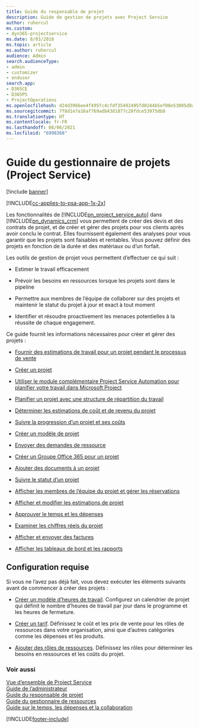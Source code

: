 ```yaml
---
title: Guide du responsable de projet
description: Guide de gestion de projets avec Project Service
author: ruhercul
ms.custom:
- dyn365-projectservice
ms.date: 8/03/2018
ms.topic: article
ms.author: ruhercul
audience: Admin
search.audienceType:
- admin
- customizer
- enduser
search.app:
- D365CE
- D365PS
- ProjectOperations
ms.openlocfilehash: d24d3966ee4f495fc4cfdf35492495fd0244b5ef08e53005d8ac4a854cd7cce5
ms.sourcegitcommit: 7f8d1e7a16af769adb43d1877c28fdce53975db8
ms.translationtype: HT
ms.contentlocale: fr-FR
ms.lasthandoff: 08/06/2021
ms.locfileid: "6998368"
---
```

# <a name="project-manager-guide-project-service"></a>Guide du gestionnaire de projets (Project Service)

[!include [banner](../includes/psa-now-project-operations.md)]

[!INCLUDE[cc-applies-to-psa-app-1x-2x](../includes/cc-applies-to-psa-app-1x-2x.md)]

Les fonctionnalités de [!INCLUDE[pn_project_service_auto](../includes/pn-project-service-auto.md)] dans [!INCLUDE[pn_dynamics_crm](../includes/pn-dynamics-crm.md)] vous permettent de créer des devis et des contrats de projet, et de créer et gérer des projets pour vos clients après avoir conclu le contrat. Elles fournissent également des analyses pour vous garantir que les projets sont faisables et rentables. Vous pouvez définir des projets en fonction de la durée et des matériaux ou d’un forfait.  
  
 Les outils de gestion de projet vous permettent d’effectuer ce qui suit :  
  
-   Estimer le travail efficacement  
  
-   Prévoir les besoins en ressources lorsque les projets sont dans le pipeline  
  
-   Permettre aux membres de l’équipe de collaborer sur des projets et maintenir le statut du projet à jour et exact à tout moment  
  
-   Identifier et résoudre proactivement les menaces potentielles à la réussite de chaque engagement.  
  
Ce guide fournit les informations nécessaires pour créer et gérer des projets :  
  
-   [Fournir des estimations de travail pour un projet pendant le processus de vente](../psa/provide-estimates-project-during-sales-process.md)  
  
-   [Créer un projet](../psa/create-project.md)  
  
-   [Utiliser le module complémentaire Project Service Automation pour planifier votre travail dans Microsoft Project](../psa/add-plan-work-microsoft-project.md)  
  
-   [Planifier un projet avec une structure de répartition du travail](../psa/schedule-project-work-breakdown-structure.md)  
  
-   [Déterminer les estimations de coût et de revenu du projet](../psa/determine-project-cost-revenue-estimates.md)  
  
-   [Suivre la progression d’un projet et ses coûts](../psa/track-project-progress-cost.md)  
  
-   [Créer un modèle de projet](../psa/create-project-template.md)  
  
-   [Envoyer des demandes de ressource](../psa/submit-resource-requests.md)  
  
-   [Créer un Groupe Office 365 pour un projet](../psa/create-office-365-group-project.md)  
  
-   [Ajouter des documents à un projet](../psa/add-documents-project.md)  
  
-   [Suivre le statut d’un projet](../psa/track-project-status.md)  
  
-   [Afficher les membres de l’équipe du projet et gérer les réservations](../psa/view-project-team-members-manage-bookings.md)  
  
-   [Afficher et modifier les estimations de projet](../psa/view-edit-project-estimates.md)  
  
-   [Approuver le temps et les dépenses](../psa/approve-time-expenses.md)  
  
-   [Examiner les chiffres réels du projet](../psa/review-project-actuals.md)  
  
-   [Afficher et envoyer des factures](../psa/view-send-invoices.md)  
  
-   [Afficher les tableaux de bord et les rapports](../psa/view-dashboards-reports.md)  
  
## <a name="prerequisites"></a>Configuration requise  
 Si vous ne l’avez pas déjà fait, vous devez exécuter les éléments suivants avant de commencer à créer des projets :  
  
-   [Créer un modèle d’heures de travail](../psa/create-work-hours-template.md). Configurez un calendrier de projet qui définit le nombre d’heures de travail par jour dans le programme et les heures de fermeture.  
  
-   [Créer un tarif](../psa/create-price-list.md). Définissez le coût et les prix de vente pour les rôles de ressources dans votre organisation, ainsi que d’autres catégories comme les dépenses et les produits.  
  
-   [Ajouter des rôles de ressources](../psa/add-resource-roles.md). Définissez les rôles pour déterminer les besoins en ressources et les coûts du projet.  
  
### <a name="see-also"></a>Voir aussi  
 [Vue d’ensemble de Project Service](../psa/overview.md)   
 [Guide de l’administrateur](../psa/admin-guide.md)   
 [Guide du responsable de projet](../psa/account-manager-guide.md)   
 [Guide du gestionnaire de ressources](../psa/resource-manager-guide.md)   
 [Guide sur le temps, les dépenses et la collaboration](../psa/time-expense-collaboration-guide.md)



[!INCLUDE[footer-include](../includes/footer-banner.md)]